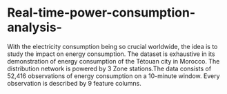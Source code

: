 # Real-time-power-consumption-analysis-
With the electricity consumption being so crucial worldwide, the idea is to study the impact on energy consumption. The dataset is exhaustive in its demonstration of energy consumption of the Tétouan city in Morocco. The distribution network is powered by 3 Zone stations.The data consists of 52,416 observations of energy consumption on a 10-minute window. Every observation is described by 9 feature columns.
